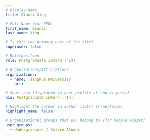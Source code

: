 ```yaml
---
# Display name
title: Qianli Xing

# Full Name (for SEO) 
first_name: Qianli
last_name: Xing

# Is this the primary user of the site?
superuser: false

# Role/position
role: Postgraduate Intern ('14)

# Organizations/Affiliations
organizations:
  - name: Tsinghua University
    url: 

# Short bio (displayed in user profile at end of posts)
bio: Postgraduate Intern ('14). 

# Highlight the author in author lists? (true/false)
highlight_name: false

# Organizational groups that you belong to (for People widget)
user_groups:
  - Undergraduate / Intern Alumni
---
```

